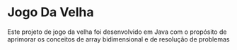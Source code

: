 # Jogo Da Velha
Este projeto de jogo da velha foi desenvolvido em Java com o propósito de aprimorar os conceitos de array bidimensional e de resolução de problemas
